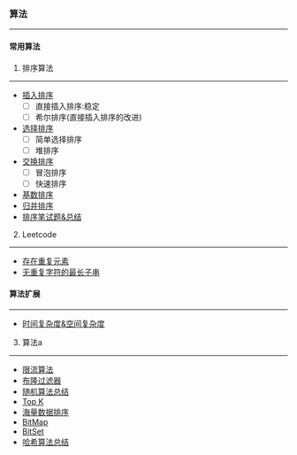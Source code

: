 ### 算法
------------------------------------------------------------------------------------------------------------------------------------------
#### 常用算法

1. 排序算法
------------------------------------------------------------------------------------------------------------------------------------------
- [插入排序](https://github.com/xuanchengsunjin/Jim_note/blob/sandbox/note/algorithm/algorithm_other/insert_sort.md)
  - [ ] 直接插入排序:稳定
  - [ ] 希尔排序(直接插入排序的改进)
- [选择排序](https://github.com/xuanchengsunjin/Jim_note/blob/sandbox/note/algorithm/algorithm_other/choose_sort.md)
  - [ ] 简单选择排序
  - [ ] 堆排序
- [交换排序](https://github.com/xuanchengsunjin/Jim_note/blob/sandbox/note/algorithm/algorithm_other/exchange_sort.md)
  - [ ] 冒泡排序
  - [ ] 快速排序
- [基数排序](https://github.com/xuanchengsunjin/Jim_note/blob/sandbox/note/algorithm/algorithm_other/jishu_sort.md)
- [归并排序](https://github.com/xuanchengsunjin/Jim_note/blob/sandbox/note/algorithm/algorithm_other/merge_sort.md)
- [排序笔试题&总结](https://github.com/xuanchengsunjin/Jim_note/blob/sandbox/note/algorithm/algorithm_other/sort_exam.md)
2. Leetcode
------------------------------------------------------------------------------------------------------------------------------------------
- [存在重复元素](https://github.com/xuanchengsunjin/Jim_note/tree/sandbox/note/algorithm/leetcode/repeatable_number.md)
- [无重复字符的最长子串](https://github.com/xuanchengsunjin/Jim_note/tree/sandbox/note/algorithm/leetcode/no_repeatable_string.md)

#### 算法扩展
------------------------------------------------------------------------------------------------------------------------------------------
- [时间复杂度&空间复杂度](https://www.jianshu.com/p/88a1c8ed6254)
3.  算法a
------------------------------------------------------------------------------------------------------------------------------------------
- [限流算法]()
- [布隆过滤器]()
- [随机算法总结]()
- [Top K]()
- [海量数据排序]()
- [BitMap]()
- [BitSet]()
- [哈希算法总结]()


